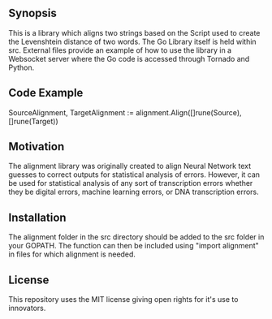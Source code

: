 ## Synopsis

This is a library which aligns two strings based on the Script used to create the Levenshtein distance of two words. The Go Library itself is held within src. External files provide an example of how to use the library in a Websocket server where the Go code is accessed through Tornado and Python.

## Code Example

SourceAlignment, TargetAlignment := alignment.Align([]rune(Source), []rune(Target))
## Motivation

The alignment library was originally created to align Neural Network text guesses to correct outputs for statistical analysis of errors. However, it can be used for statistical analysis of any sort of transcription errors whether they be digital errors, machine learning errors, or DNA transcription errors.

## Installation

The alignment folder in the src directory should be added to the src folder in your GOPATH.
The function can then be included using "import alignment" in files for which alignment is needed.

## License

This repository uses the MIT license giving open rights for it's use to innovators.
